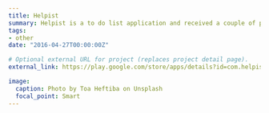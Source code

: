 ```yaml
---
title: Helpist
summary: Helpist is a to do list application and received a couple of positive reviews and has over 50 downloads
tags:
- other
date: "2016-04-27T00:00:00Z"

# Optional external URL for project (replaces project detail page).
external_link: https://play.google.com/store/apps/details?id=com.helpist.minimaltodo&hl=en

image:
  caption: Photo by Toa Heftiba on Unsplash
  focal_point: Smart
---
```

